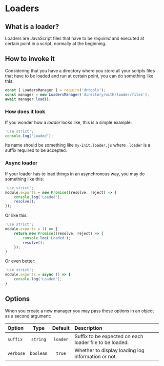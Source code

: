 <!-- version-check:0.15.2 -->
<!-- version-warning -->
<!-- /version-warning -->

# Loaders

## What is a loader?
Loaders are JavaScript files that have to be _required_ and executed at certain
point in a script, normally at the beginning.

## How to invoke it
Considering that you have a directory where you store all your scripts files
that have to be loaded and run at certain point, you can do something like this:
```javascript
const { LoadersManager } = require('drtools');
const manager = new LoadersManager('directory/with/loader/files');
await manager.load();
```

### How does it look
If you wonder how a _loader_ looks like, this is a simple example:
```javascript
'use strict';
console.log('Loaded');
```
Its name should be something like `my-init.loader.js` where `.loader` is a suffix
required to be accepted.

### Async loader
If your loader has to load things in an asynchronous way, you may do something
like this:
```javascript
'use strict';
module.exports = new Promise((resolve, reject) => {
    console.log('Loaded');
    resolve();
});
```
Or like this:
```javascript
'use strict';
module.exports = () => {
    return new Promise((resolve, reject) => {
        console.log('Loaded');
        resolve();
    });
}
```
Or even better:
```javascript
'use strict';
module.exports = async () => {
    console.log('Loaded');
}
```

## Options
When you create a new manager you may pass these options in an object as a second
argument:

| Option    |    Type   |  Default | Description                                             |
|:----------|:---------:|:--------:|:--------------------------------------------------------|
| `suffix`  |  `string` | `loader` | Suffix to be expected on each loader file to be loaded. |
| `verbose` | `boolean` |  `true`  | Whether to display loading log information or not.      |

